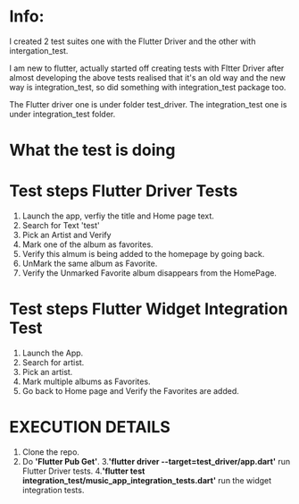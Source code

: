 # Info: 

I created 2 test suites one with the Flutter Driver and the other with intergation_test.

I am new to flutter, actually started off creating tests with Fltter Driver after almost developing the above tests realised that it's an old way and the new way is integration_test, so did something with integration_test package too.

The Flutter driver one is under folder test_driver.
The integration_test one is under integration_test folder.

# What the test is doing 

# Test steps Flutter Driver Tests
1. Launch the app, verfiy the title and Home page text.
2. Search for Text 'test'
3. Pick an Artist and Verify
4. Mark one of the album as favorites.
5. Verify this almum is being added to the homepage by going back.
6. UnMark the same album as Favorite. 
7. Verify the Unmarked Favorite album disappears from the HomePage.

# Test steps Flutter Widget Integration Test

1. Launch the App.
2. Search for artist.
3. Pick an artist.
4. Mark multiple albums as Favorites.
5. Go back to Home page and Verify the Favorites are added.

# EXECUTION DETAILS 

1. Clone the repo.
2. Do **'Flutter Pub Get'**.
3.**'flutter driver --target=test_driver/app.dart'** run Flutter Driver tests.
4.**'flutter test integration_test/music_app_integration_tests.dart'** run the widget integration tests.

